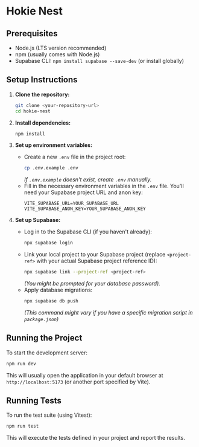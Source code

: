 # Hokie Nest

## Prerequisites

*   Node.js (LTS version recommended)
*   npm (usually comes with Node.js)
*   Supabase CLI: `npm install supabase --save-dev` (or install globally)

## Setup Instructions

1.  **Clone the repository:**
    ```bash
    git clone <your-repository-url>
    cd hokie-nest
    ```

2.  **Install dependencies:**
    ```bash
    npm install
    ```

3.  **Set up environment variables:**
    *   Create a new `.env` file in the project root:
        ```bash
        cp .env.example .env 
        ```
        *If `.env.example` doesn't exist, create `.env` manually.*
    *   Fill in the necessary environment variables in the `.env` file. You'll need your Supabase project URL and anon key:
        ```plaintext
        VITE_SUPABASE_URL=YOUR_SUPABASE_URL
        VITE_SUPABASE_ANON_KEY=YOUR_SUPABASE_ANON_KEY
        ```

4.  **Set up Supabase:**
    *   Log in to the Supabase CLI (if you haven't already):
        ```bash
        npx supabase login
        ```
    *   Link your local project to your Supabase project (replace `<project-ref>` with your actual Supabase project reference ID):
        ```bash
        npx supabase link --project-ref <project-ref>
        ```
        *(You might be prompted for your database password).*
    *   Apply database migrations:
        ```bash
        npx supabase db push
        ```
        *(This command might vary if you have a specific migration script in `package.json`)*

## Running the Project

To start the development server:

```bash
npm run dev
```

This will usually open the application in your default browser at `http://localhost:5173` (or another port specified by Vite).

## Running Tests

To run the test suite (using Vitest):

```bash
npm run test
```

This will execute the tests defined in your project and report the results. 